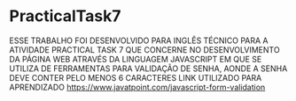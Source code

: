 # PracticalTask7
ESSE TRABALHO FOI DESENVOLVIDO PARA INGLÊS TÉCNICO PARA A ATIVIDADE PRACTICAL TASK 7
QUE CONCERNE NO DESENVOLVIMENTO DA PÁGINA WEB ATRAVÉS DA LINGUAGEM JAVASCRIPT EM QUE 
SE UTILIZA DE FERRAMENTAS PARA VALIDAÇÃO DE SENHA, AONDE A SENHA DEVE CONTER PELO MENOS 6 CARACTERES
LINK UTILIZADO PARA APRENDIZADO
https://www.javatpoint.com/javascript-form-validation
